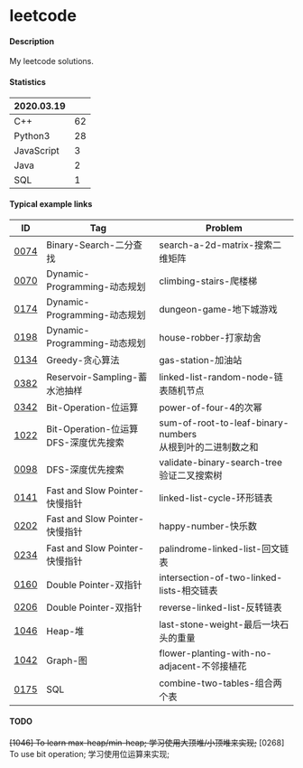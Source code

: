 # leetcode

#### Description
My leetcode solutions.  

#### Statistics
|2020.03.19 |   |  
|-----------|---|
|C++        |62 |  
|Python3    |28 |  
|JavaScript |3  |  
|Java       |2  |  
|SQL        |1  |  

#### Typical example links
|ID     |Tag    |Problem    |
|-      |-      |-          |
|[0074](./0074-search-a-2d-matrix-搜索二维矩阵/)|Binary-Search-二分查找         |search-a-2d-matrix-搜索二维矩阵    |  
|[0070](./0070-climbing-stairs-爬楼梯/)         |Dynamic-Programming-动态规划   |climbing-stairs-爬楼梯             |  
|[0174](./0174-dungeon-game-地下城游戏/)        |Dynamic-Programming-动态规划   |dungeon-game-地下城游戏            |  
|[0198](./0198-house-robber-打家劫舍/)          |Dynamic-Programming-动态规划   |house-robber-打家劫舍              |  
|[0134](./0134-gas-station-加油站/)             |Greedy-贪心算法                |gas-station-加油站                 |  
|[0382](./0382-linked-list-random-node-链表随机节点/)   |Reservoir-Sampling-蓄水池抽样      |linked-list-random-node-链表随机节点|
|[0342](./0342-power-of-four-4的次幂/)                  |Bit-Operation-位运算                |power-of-four-4的次幂              |
|[1022](./1022-sum-of-root-to-leaf-binary-numbers-从根到叶的二进制数之和/)  |Bit-Operation-位运算<br>DFS-深度优先搜索 |sum-of-root-to-leaf-binary-numbers<br>从根到叶的二进制数之和 |  
|[0098](./0098-validate-binary-search-tree-验证二叉搜索树/)  |DFS-深度优先搜索 |validate-binary-search-tree<br>验证二叉搜索树 |  
|[0141](./0141-linked-list-cycle-环形链表/)                 |Fast and Slow Pointer-快慢指针 |linked-list-cycle-环形链表             |  
|[0202](./0202-happy-number-快乐数/)                        |Fast and Slow Pointer-快慢指针 |happy-number-快乐数                    |  
|[0234](./0234-palindrome-linked-list-回文链表/)            |Fast and Slow Pointer-快慢指针 |palindrome-linked-list-回文链表        |  
|[0160](./0160-intersection-of-two-linked-lists-相交链表/)  |Double Pointer-双指针 |intersection-of-two-linked-lists-相交链表       |  
|[0206](./0206-reverse-linked-list-反转链表/)               |Double Pointer-双指针 |reverse-linked-list-反转链表                    |  
|[1046](./1046-last-stone-weight-最后一块石头的重量/)        |Heap-堆               |last-stone-weight-最后一块石头的重量             |  
|[1042](./1042-flower-planting-with-no-adjacent-不邻接植花/)|Graph-图              |flower-planting-with-no-adjacent-不邻接植花     |  
|[0175](./0175-combine-two-tables-组合两个表/)              |SQL                   |combine-two-tables-组合两个表                   |  

#### TODO  
~~[1046] To learn max-heap/min-heap; 学习使用大顶堆/小顶堆来实现;~~
[0268] To use bit operation; 学习使用位运算来实现;  